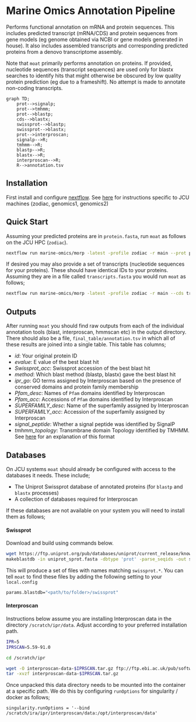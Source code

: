 # Marine Omics Annotation Pipeline

Performs functional annotation on mRNA and protein sequences.  This includes predicted transcript (mRNA/CDS) and protein sequences from gene models (eg genome obtained via NCBI or gene models generated in house). It also includes assembled transcripts and corresponding predicted proteins from a denovo transcriptome assembly. 

Note that `moat` primarily performs annotation on proteins.  If provided, nucleotide sequences (transcript sequences) are used only for blastx searches to identify hits that might otherwise be obscured by low quality protein prediction (eg due to a frameshift). No attempt is made to annotate non-coding transcripts. 

```mermaid
graph TD;
	prot-->signalp;
	prot-->tmhmm;
	prot-->blastp;
	cds-->blastx;
	swissprot-->blastp;
	swissprot-->blastx;
	prot-->interproscan;
	signalp-->R;
	tmhmm-->R;
	blastp-->R;
	blastx-->R;
	interproscan-->R;
	R-->annotation.tsv
```

## Installation

First install and configure [nextflow](https://www.nextflow.io/). See [here](https://gist.github.com/iracooke/bec2b24a86eb682f7d3055eea15e61aa) for instructions specific to JCU machines (zodiac, genomics1, genomics2)

## Quick Start

Assuming your predicted proteins are in `protein.fasta`, run `moat` as follows on the JCU HPC (`zodiac`).

```bash
nextflow run marine-omics/morp -latest -profile zodiac -r main --prot protein.fasta
```

If desired you may also provide a set of transcripts (nucleotide sequences for your proteins). These should have identical IDs to your proteins. Assuming they are in a file called `transcripts.fasta` you would run `moat` as follows;

```bash
nextflow run marine-omics/morp -latest -profile zodiac -r main --cds transcripts.fasta --prot protein.fasta
```

## Outputs

After running `moat` you should find raw outputs from each of the individual annotation tools (blast, interproscan, hmmscan etc) in the output directory.  There should also be a file, `final_table/annotation.tsv` in which all of these results are joined into a single table.  This table has columns;

- *id*: Your original protein ID
- *evalue*: E value of the best blast hit
- *Swissprot_acc*: Swissprot accession of the best blast hit
- *method*: Which blast method (blastp, blastx) gave the best blast hit
- *ipr_go*: GO terms assigned by Interproscan based on the presence of conserved domains and protein family membership
- *Pfam_desc*: Names of `Pfam` domains identified by Interproscan
- *Pfam_acc*: Accessions of `Pfam` domains identified by Interproscan
- *SUPERFAMILY_desc*: Name of the superfamily assigned by Interproscan
- *SUPERFAMILY_acc*: Accession of the superfamily assigned by Interproscan
- *signal_peptide*: Whether a signal peptide was identified by SignalP
- *tmhmm_topology*: Transmbrane domain Topology identified by TMHMM. See [here](https://services.healthtech.dtu.dk/service.php?TMHMM-2.0) for an explanation of this format

##  Databases

On JCU systems `moat` should already be configured with access to the databases it needs. These include;

- The Uniprot Swissprot database of annotated proteins (for `blastp` and `blastx` processes)
- A collection of databases required for Interproscan

If these databases are not available on your system you will need to install them as follows;

#### Swissprot

Download and build using commands below.

```bash
wget https://ftp.uniprot.org/pub/databases/uniprot/current_release/knowledgebase/complete/uniprot_sprot.fasta.gz
makeblastdb -in uniprot_sprot.fasta -dbtype 'prot' -parse_seqids -out swissprot
```

This will produce a set of files with names matching `swissprot.*`.  You can tell `moat` to find these files by adding the following setting to your `local.config`

```bash
params.blastdb="<path/to/folder>/swissprot"
```

#### Interproscan

Instructions below assume you are installing Interproscan data in the directory `/scratch/ipr/data`. Adjust according to your preferred installation path.

```bash
IPR=5
IPRSCAN=5.59-91.0

cd /scratch/ipr

wget -O interproscan-data-$IPRSCAN.tar.gz ftp://ftp.ebi.ac.uk/pub/software/unix/iprscan/$IPR/$IPRSCAN/alt/interproscan-data-$IPRSCAN.tar.gz
tar -xvzf interproscan-data-$IPRSCAN.tar.gz
```

Once unpacked this data directory needs to be mounted into the container at a specific path.  We do this by configuring `runOptions` for singularity / docker as follows;

```nextflow
singularity.runOptions = '--bind /scratch/ira/ipr/interproscan/data:/opt/interproscan/data'
```


